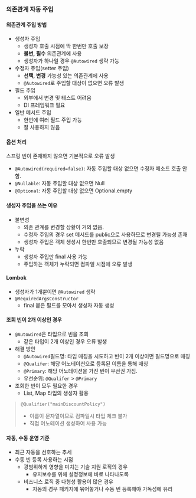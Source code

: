 ### 의존관계 자동 주입

#### 의존관계 주입 방법
- 생성자 주입
  - 생성자 호출 시점에 딱 한번만 호출 보장
  - <b>불변, 필수</b> 의존관계에 사용
  - 생성자가 하나일 경우 `@Autowired` 생략 가능
- 수정자 주입(setter 주입)
  - <b>선택, 변경</b> 가능성 있는 의존관계에 사용
  - `@Autowired`로 주입할 대상이 없으면 오류 발생
- 필드 주입
  - 외부에서 변경 및 테스트 어려움
  - DI 프레임워크 필요
- 일반 메서드 주입
  - 한번에 여러 필드 주입 가능
  - 잘 사용하지 않음


#### 옵션 처리

스프링 빈이 존재하지 않으면 기본적으로 오류 발생

- `@Autowired(required=false)`: 자동 주입할 대상 없으면 수정자 메소드 호출 안함.
- `@Nullable`: 자동 주입할 대상 없으면 Null
- `@Optional`: 자동 주입할 대상 없으면 Optional.empty


#### 생성자 주입을 쓰는 이유

- 불변성
  - 의존 관계를 변경할 상황이 거의 없음.
  - 수정자 주입의 경우 set 메서드를 public으로 사용하므로 변경될 가능성 존재
  - 생성자 주입은 객체 생성시 한번만 호출되므로 변경될 가능성 없음
- 누락
  - 생성자 주입만 final 사용 가능
  - 주입하는 객체가 누락되면 컴파일 시점에 오류 발생

#### Lombok

- 생성자가 1개뿐이면 `@Autowired` 생략
- `@RequiredArgsConstructor`
  - final 붙은 필드를 모아서 생성자 자동 생성

#### 조회 빈이 2개 이상인 경우

- `@Autowired`은 타입으로 빈을 조회
  - 같은 타입이 2개 이상인 경우 오류 발생
- 해결 방안
  - `@Autowired`필드명: 타입 매칭을 시도하고 빈이 2개 이상이면 필드명으로 매칭
  - `@Qualifer`: 해당 어노테이션으로 등록된 이름을 통해 매칭
  - `@Primary`: 해당 어노테이션을 가진 빈이 우선권 가짐.
  - 우선순위: `@Qualifer` > `@Primary`
- 조회한 빈이 모두 필요한 경우
  - List, Map 타입의 생성자 활용

> `@Qualifier("mainDiscountPolicy")`
> - 이름이 문자열이므로 컴파일시 타입 체크 불가
> - 직접 어노테이션 생성하여 사용 가능

#### 자동, 수동 운영 기준

- 최근 자동을 선호하는 추세
- 수동 빈 등록 사용하는 시점
  - 광범위하게 영향을 미치는 기술 지원 로직의 경우
    - 유지보수를 위해 설정정보에 바로 나타나도록
  - 비즈니스 로직 중 다형성 활용이 많은 경우
    - 자동의 경우 패키지에 묶어놓거나 수동 빈 등록해야 가독성에 유리




